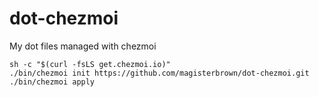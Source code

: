 # dot-chezmoi
My dot files managed with chezmoi
```
sh -c "$(curl -fsLS get.chezmoi.io)"
./bin/chezmoi init https://github.com/magisterbrown/dot-chezmoi.git
./bin/chezmoi apply
```
